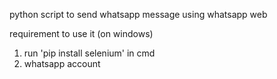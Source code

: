 python script to send whatsapp message using whatsapp web

requirement to use it (on windows)
  1.  run 'pip install selenium' in cmd
  3.  whatsapp account 
